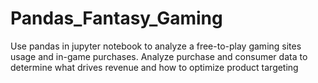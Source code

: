 # Pandas_Fantasy_Gaming
Use pandas in jupyter notebook to analyze a free-to-play gaming sites usage and in-game purchases. Analyze purchase and consumer data to determine what drives revenue and how to optimize product targeting
